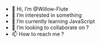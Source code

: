 - 👋 Hi, I’m @Willow-Flute
- 👀 I’m interested in something
- 🌱 I’m currently learning JavaScript
- 💞️ I’m looking to collaborate on ?
- 📫 How to reach me ?

<!---
Willow-Flute/Willow-Flute is a ✨ special ✨ repository because its `README.md` (this file) appears on your GitHub profile.
You can click the Preview link to take a look at your changes.
--->
